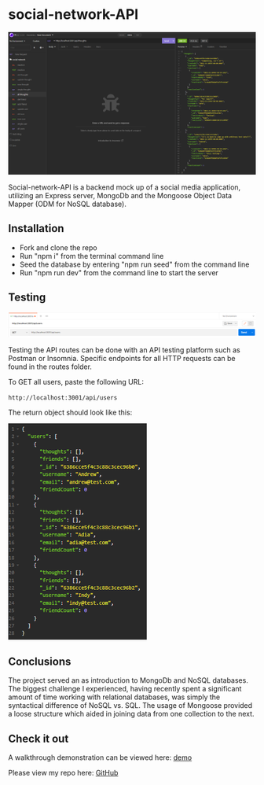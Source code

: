 # social-network-API

![URL test](./assets/test.png)

Social-network-API is a backend mock up of a social media application, utilizing an Express server, MongoDb and the Mongoose Object Data Mapper (ODM for NoSQL database).

## Installation

* Fork and clone the repo
* Run "npm i" from the terminal command line
* Seed the database by entering "npm run seed" from the command line
* Run "npm run dev" from the command line to start the server

## Testing

![URL test](./assets/postman.png)

Testing the API routes can be done with an API testing platform such as Postman or Insomnia.  Specific endpoints for all HTTP requests can be found in the routes folder.

To GET all users, paste the following URL:

`http://localhost:3001/api/users`

The return object should look like this:

![data object](./assets/users.png)

## Conclusions

The project served an as introduction to MongoDb and NoSQL databases.  The biggest challenge I experienced, having recently spent a significant amount of time working with relational databases, was simply the syntactical difference of NoSQL vs. SQL.  The usage of Mongoose provided a loose structure which aided in joining data from one collection to the next.

##  Check it out

A walkthrough demonstration can be viewed here: [demo](https://drive.google.com/file/d/1Mtb4kwaQppuf4yFQSicthIaOTZsRybhc/view)

Please view my repo here: [GitHub](https://github.com/ObviousEcho/social-network-API)
